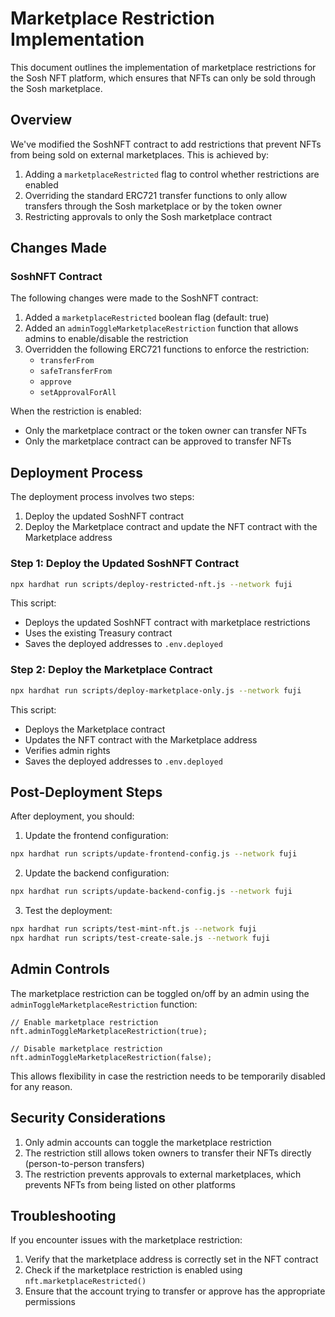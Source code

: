 # Marketplace Restriction Implementation

This document outlines the implementation of marketplace restrictions for the Sosh NFT platform, which ensures that NFTs can only be sold through the Sosh marketplace.

## Overview

We've modified the SoshNFT contract to add restrictions that prevent NFTs from being sold on external marketplaces. This is achieved by:

1. Adding a `marketplaceRestricted` flag to control whether restrictions are enabled
2. Overriding the standard ERC721 transfer functions to only allow transfers through the Sosh marketplace or by the token owner
3. Restricting approvals to only the Sosh marketplace contract

## Changes Made

### SoshNFT Contract

The following changes were made to the SoshNFT contract:

1. Added a `marketplaceRestricted` boolean flag (default: true)
2. Added an `adminToggleMarketplaceRestriction` function that allows admins to enable/disable the restriction
3. Overridden the following ERC721 functions to enforce the restriction:
   - `transferFrom`
   - `safeTransferFrom`
   - `approve`
   - `setApprovalForAll`

When the restriction is enabled:
- Only the marketplace contract or the token owner can transfer NFTs
- Only the marketplace contract can be approved to transfer NFTs

## Deployment Process

The deployment process involves two steps:

1. Deploy the updated SoshNFT contract
2. Deploy the Marketplace contract and update the NFT contract with the Marketplace address

### Step 1: Deploy the Updated SoshNFT Contract

```bash
npx hardhat run scripts/deploy-restricted-nft.js --network fuji
```

This script:
- Deploys the updated SoshNFT contract with marketplace restrictions
- Uses the existing Treasury contract
- Saves the deployed addresses to `.env.deployed`

### Step 2: Deploy the Marketplace Contract

```bash
npx hardhat run scripts/deploy-marketplace-only.js --network fuji
```

This script:
- Deploys the Marketplace contract
- Updates the NFT contract with the Marketplace address
- Verifies admin rights
- Saves the deployed addresses to `.env.deployed`

## Post-Deployment Steps

After deployment, you should:

1. Update the frontend configuration:
```bash
npx hardhat run scripts/update-frontend-config.js --network fuji
```

2. Update the backend configuration:
```bash
npx hardhat run scripts/update-backend-config.js --network fuji
```

3. Test the deployment:
```bash
npx hardhat run scripts/test-mint-nft.js --network fuji
npx hardhat run scripts/test-create-sale.js --network fuji
```

## Admin Controls

The marketplace restriction can be toggled on/off by an admin using the `adminToggleMarketplaceRestriction` function:

```solidity
// Enable marketplace restriction
nft.adminToggleMarketplaceRestriction(true);

// Disable marketplace restriction
nft.adminToggleMarketplaceRestriction(false);
```

This allows flexibility in case the restriction needs to be temporarily disabled for any reason.

## Security Considerations

1. Only admin accounts can toggle the marketplace restriction
2. The restriction still allows token owners to transfer their NFTs directly (person-to-person transfers)
3. The restriction prevents approvals to external marketplaces, which prevents NFTs from being listed on other platforms

## Troubleshooting

If you encounter issues with the marketplace restriction:

1. Verify that the marketplace address is correctly set in the NFT contract
2. Check if the marketplace restriction is enabled using `nft.marketplaceRestricted()`
3. Ensure that the account trying to transfer or approve has the appropriate permissions

